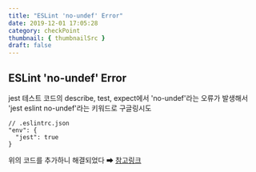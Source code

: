```yaml
---
title: "ESLint 'no-undef' Error"
date: 2019-12-01 17:05:28
category: checkPoint
thumbnail: { thumbnailSrc }
draft: false
---
```



## ESLint 'no-undef' Error

jest 테스트 코드의 describe, test, expect에서 'no-undef'라는 오류가 발생해서
'jest eslint no-undef'라는 키워드로 구글링시도
```
// .eslintrc.json
"env": {
  "jest": true
}
```
위의 코드를 추가하니 해결되었다 ➡ [참고링크](https://stackoverflow.com/questions/56398742/eslint-throws-no-undef-errors-when-linting-jest-test-files)


 



